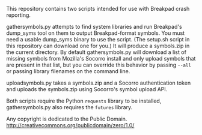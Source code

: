 This repository contains two scripts intended for use with Breakpad crash reporting.

gathersymbols.py attempts to find system libraries and run Breakpad's dump_syms tool on them to output Breakpad-format symbols. You must need a usable dump_syms binary to use the script. (The setup.sh script in this repository can download one for you.) It will produce a symbols.zip in the current directory. By default gathersymbols.py will download a list of missing symbols from Mozilla's Socorro install and only upload symbols that are present in that list, but you can override this behavior by passing `--all` or passing library filenames on the command line.

uploadsymbols.py takes a symbols.zip and a Socorro authentication token and uploads the symbols.zip using Socorro's symbol upload API.

Both scripts require the Python `requests` library to be installed, gathersymbols.py also requires the `futures` library.

Any copyright is dedicated to the Public Domain.
http://creativecommons.org/publicdomain/zero/1.0/
